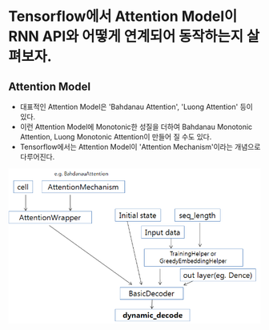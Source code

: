 # Tensorflow에서 Attention Model이 RNN API와 어떻게 연계되어 동작하는지 살펴보자.

## Attention Model
* 대표적인 Attention Model은 'Bahdanau Attention', 'Luong Attention' 등이 있다.
* 이런 Attention Model에 Monotonic한 성질을 더하여 Bahdanau Monotonic Attention, Luong Monotonic Attention이 만들어 질 수도 있다.
* Tensorflow에서는 Attention Model이 'Attention Mechanism'이라는 개념으로 다루어진다.

![decode](./attentioin-dynamic-rnn-decode.png)
